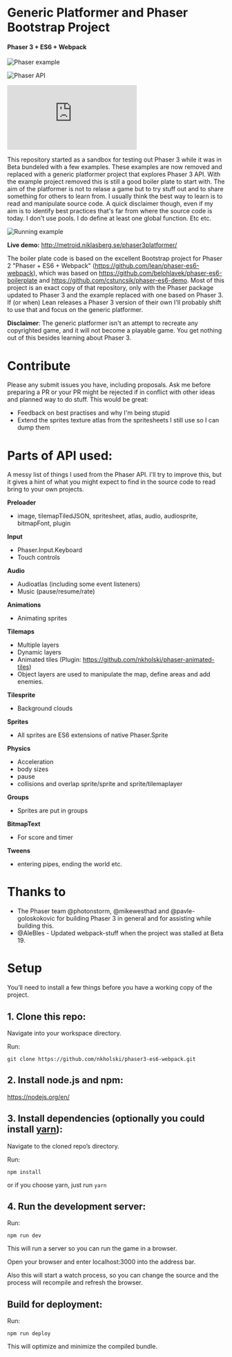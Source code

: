 # Generic Platformer and Phaser Bootstrap Project
#### Phaser 3 + ES6 + Webpack

![Phaser example](http://www.phaser.io/examples)

![Phaser API](https://photonstorm.github.io/phaser3-docs/)

![Phaser NOTE](https://rexrainbow.github.io/phaser3-rex-notes/docs/site/index.html)

This repository started as a sandbox for testing out Phaser 3 while it was in Beta bundeled with a few examples. These examples are now removed and replaced with a generic platformer project that explores Phaser 3 API. With the example project removed this is still a good boiler plate to start with. The aim of the platformer is not to relase a game but to try stuff out and to share something for others to learn from. I usually think the best way to learn is to read and manipulate source code. A quick disclaimer though, even if my aim is to identify best practices that's far from where the source code is today. I don't use pools. I do define at least one global function. Etc etc.

![Running example](https://github.com/nkholski/phaser3-es6-webpack/raw/master/rawAssets/smb-phaser3.gif)

**Live demo:** http://metroid.niklasberg.se/phaser3platformer/

The boiler plate code is based on the excellent Bootstrap project for Phaser 2 "Phaser + ES6 + Webpack" (https://github.com/lean/phaser-es6-webpack), which was based on https://github.com/belohlavek/phaser-es6-boilerplate and https://github.com/cstuncsik/phaser-es6-demo. Most of this project is an exact copy of that repository, only with the Phaser package updated to Phaser 3 and the example replaced with one based on Phaser 3. If (or when) Lean releases a Phaser 3 version of their own I'll probably shift to use that and focus on the generic platformer.

**Disclaimer**: The generic platformer isn't an attempt to recreate any copyrighted game, and it will not become a playable game. You get nothing out of this besides learning about Phaser 3.

# Contribute
Please any submit issues you have, including proposals. Ask me before preparing a PR or your PR might be rejected if in conflict with other ideas and planned way to do stuff. This would be great:
- Feedback on best practises and why I'm being stupid
- Extend the sprites texture atlas from the spritesheets I still use so I can dump them

# Parts of API used:
A messy list of things I used from the Phaser API. I'll try to improve this, but it gives a hint of what you might expect to find in the source code to read bring to your own projects.

**Preloader**
- image, tilemapTiledJSON, spritesheet, atlas, audio, audiosprite, bitmapFont, plugin

**Input**
- Phaser.Input.Keyboard
- Touch controls

**Audio**
- Audioatlas (including some event listeners)
- Music (pause/resume/rate)

**Animations**
- Animating sprites

**Tilemaps**
- Multiple layers
- Dynamic layers
- Animated tiles (Plugin: https://github.com/nkholski/phaser-animated-tiles)
- Object layers are used to manipulate the map, define areas and add enemies. 

**Tilesprite**
- Background clouds

**Sprites**
- All sprites are ES6 extensions of native Phaser.Sprite

**Physics**
- Acceleration
- body sizes
- pause
- collisions and overlap sprite/sprite and sprite/tilemaplayer

**Groups**
- Sprites are put in groups

**BitmapText**
- For score and timer

**Tweens**
- entering pipes, ending the world etc.

# Thanks to
- The Phaser team @photonstorm, @mikewesthad and @pavle-goloskokovic for building Phaser 3 in general and for assisting while building this.
- @AleBles - Updated webpack-stuff when the project was stalled at Beta 19.

# Setup
You’ll need to install a few things before you have a working copy of the project.

## 1. Clone this repo:

Navigate into your workspace directory.

Run:

```git clone https://github.com/nkholski/phaser3-es6-webpack.git```

## 2. Install node.js and npm:

https://nodejs.org/en/


## 3. Install dependencies (optionally you could install [yarn](https://yarnpkg.com/)):

Navigate to the cloned repo’s directory.

Run:

```npm install```

or if you choose yarn, just run ```yarn```

## 4. Run the development server:

Run:

```npm run dev```

This will run a server so you can run the game in a browser.

Open your browser and enter localhost:3000 into the address bar.

Also this will start a watch process, so you can change the source and the process will recompile and refresh the browser.


## Build for deployment:

Run:

```npm run deploy```

This will optimize and minimize the compiled bundle.
